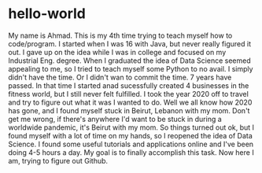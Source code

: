 # hello-world

My name is Ahmad. This is my 4th time trying to teach myself how to code/program. I started when I was 16 with Java, but never really figured it out. I gave up on the idea while I was in college and focused on my Industrial Eng. degree. When I graduated the idea of Data Science seemed appealing to me, so I tried to teach myself some Python to no avail. I simply didn't have the time. Or I didn't wan to commit the time. 7 years have passed. In that time I started anad sucessfully created 4 businesses in the fitness world, but I still never felt fulfilled. I took the year 2020 off to travel and try to figure out what it was I wanted to do. Well we all know how 2020 has gone, and I found myself stuck in Beirut, Lebanon with my mom. Don't get me wrong, if there's anywhere I'd want to be stuck in during a worldwide pandemic, it's Beirut with my mom. So things turned out ok, but I found myself with a lot of time on my hands, so I reopened the idea of Data Science. I found some useful tutorials and applications online and I've been doing 4-5 hours a day. My goal is to finally accomplish this task. Now here I am, trying to figure out Github.

